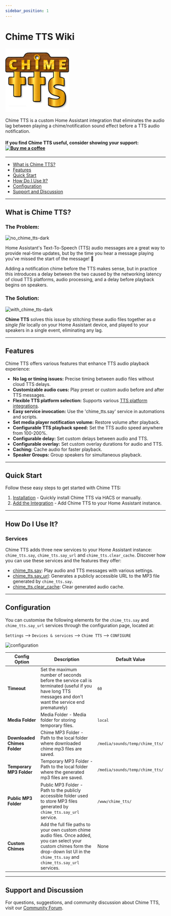 ```yaml
---
sidebar_position: 1
---
```


# Chime TTS Wiki

![Chime TTS logo](/img/chime_tts.png)

Chime TTS is a custom Home Assistant integration that eliminates the audio lag between playing a chime/notification sound effect before a TTS audio notification.

#### If you find Chime TTS useful, consider showing your support: [![Buy me a coffee](https://cdn.buymeacoffee.com/buttons/v2/default-yellow.png)](https://www.buymeacoffee.com/nimroddolev)

---

- [What is Chime TTS?](#what-is-chime-tts)
- [Features](#features)
- [Quick Start](#quick-start)
- [How Do I Use It?](#how-do-i-use-it)
- [Configuration](#configuration)
- [Support and Discussion](#support-and-discussion)

---

## What is Chime TTS?

### The Problem:

![no_chime_tts-dark](https://github.com/nimroddolev/chime_tts/assets/1849295/3398b7ce-5125-4c65-b880-8c8ea785a248)

Home Assistant's Text-To-Speech (TTS) audio messages are a great way to provide real-time updates, but by the time you hear a message playing you've missed the start of the message! 🙈

Adding a notification chime before the TTS makes sense, but in practice this introduces a delay between the two caused by the networking latency of cloud TTS platforms, audio processing, and a delay before playback begins on speakers.

### The Solution:

![with_chime_tts-dark](https://github.com/nimroddolev/chime_tts/assets/1849295/54ec4f20-7eaf-4180-b159-4feb4afc334a)


**Chime TTS** solves this issue by stitching these audio files together as _a single file_ locally on your Home Assistant device, and played to your speakers in a single event, eliminating any lag.

***

##  Features

Chime TTS offers various features that enhance TTS audio playback experience:

- **No lag or timing issues:** Precise timing between audio files without cloud TTS delays.
- **Customizable audio cues:** Play preset or custom audio before and after TTS messages.
- **Flexible TTS platform selection:** Supports various [TTS platform integrations](https://www.home-assistant.io/integrations/#text-to-speech).
- **Easy service invocation:** Use the 'chime_tts.say' service in automations and scripts.
- **Set media player notification volume:** Restore volume after playback.
- **Configurable TTS playback speed:** Set the TTS audio speed anywhere from 100-200%.
- **Configurable delay:** Set custom delays between audio and TTS.
- **Configurable overlay:** Set custom overlay durations for audio and TTS.
- **Caching:** Cache audio for faster playback.
- **Speaker Groups:** Group speakers for simultaneous playback.

***

## Quick Start

Follow these easy steps to get started with Chime TTS:

1. [Installation](https://github.com/nimroddolev/chime_tts/wiki/Installation#1-installation) - Quickly install Chime TTS via HACS or manually.
2. [Add the Integration](https://github.com/nimroddolev/chime_tts/wiki/Installation#2-add-the-chime-tts-integration) - Add Chime TTS to your Home Assistant instance.

***

## How Do I Use It?

### Services

Chime TTS adds three new services to your Home Assistant instance: `chime_tts.say`, `chime_tts.say_url` and `chime_tts.clear_cache`. Discover how you can use these services and the features they offer:

- [chime_tts.say](https://github.com/nimroddolev/chime_tts/wiki/chime_tts.say): Play audio and TTS messages with various settings.
- [chime_tts.say_url](https://github.com/nimroddolev/chime_tts/wiki/chime_tts.say_url): Generates a publicly accessible URL to the MP3 file generated by `chime_tts.say`.
- [chime_tts.clear_cache](https://github.com/nimroddolev/chime_tts/wiki/chime_tts.clear_cache): Clear generated audio cache.

***


## Configuration

You can customise the following elements for the `chime_tts.say` and `chime_tts.say_url` services through the configuration page, located at:

`Settings` --> `Devices & services` --> `Chime TTS` --> `CONFIGURE`

![configuration](https://github.com/nimroddolev/chime_tts/assets/1849295/4978df58-9e13-4a50-b16d-109a442f5b29)

| Config Option          | Description                                                                                                                | Default Value                                    |
|-------------------------|----------------------------------------------------------------------------------------------------------------------------|--------------------------------------------------|
| **Timeout**             | Set the maximum number of seconds before the service call is terminated (useful if you have long TTS messages and don't want the service end prematurely) | `60`            |
| **Media Folder**        | Media Folder - Media folder for storing temporary files.                                                                      | `local`                                            |
| **Downloaded Chimes Folder**| Chime MP3 Folder - Path to the local folder where downloaded chime mp3 files are saved.                                   | `/media/sounds/temp/chime_tts/`                 |
| **Temporary MP3 Folder**| Temporary MP3 Folder - Path to the local folder where the generated mp3 files are saved.                                   | `/media/sounds/temp/chime_tts/`                 |
| **Public MP3 Folder**   | Public MP3 Folder - Path to the publicly accessible folder used to store MP3 files generated by `chime_tts.say_url` service. | `/www/chime_tts/`
| **Custom Chimes**       | Add the full file paths to your own custom chime audio files. Once added, you can select your custom chimes form the drop-down list UI in the `chime_tts.say` and `chime_tts.say_url` services. | None |

***

## Support and Discussion

For questions, suggestions, and community discussion about Chime TTS, visit our [Community Forum](https://community.home-assistant.io/t/chime-tts-play-audio-before-after-tts-audio-lag-free/578430).

[forum-shield]: https://img.shields.io/badge/community-forum-brightgreen.svg?style=popout
[forum]: https://community.home-assistant.io/t/chime-tts-play-audio-before-after-tts-audio-lag-free/578430
